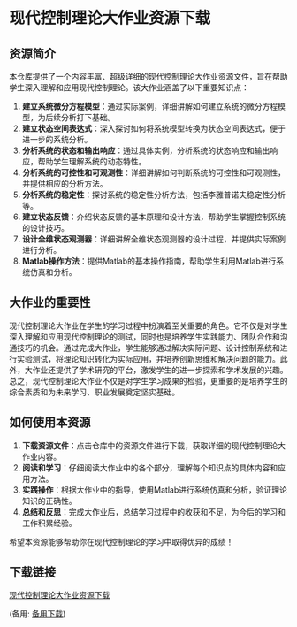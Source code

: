 # 现代控制理论大作业资源下载

## 资源简介

本仓库提供了一个内容丰富、超级详细的现代控制理论大作业资源文件，旨在帮助学生深入理解和应用现代控制理论。该大作业涵盖了以下重要知识点：

1. **建立系统微分方程模型**：通过实际案例，详细讲解如何建立系统的微分方程模型，为后续分析打下基础。
2. **建立状态空间表达式**：深入探讨如何将系统模型转换为状态空间表达式，便于进一步的系统分析。
3. **分析系统的状态和输出响应**：通过具体实例，分析系统的状态响应和输出响应，帮助学生理解系统的动态特性。
4. **分析系统的可控性和可观测性**：详细讲解如何判断系统的可控性和可观测性，并提供相应的分析方法。
5. **分析系统的稳定性**：探讨系统的稳定性分析方法，包括李雅普诺夫稳定性分析等。
6. **建立状态反馈**：介绍状态反馈的基本原理和设计方法，帮助学生掌握控制系统的设计技巧。
7. **设计全维状态观测器**：详细讲解全维状态观测器的设计过程，并提供实际案例进行分析。
8. **Matlab操作方法**：提供Matlab的基本操作指南，帮助学生利用Matlab进行系统仿真和分析。

## 大作业的重要性

现代控制理论大作业在学生的学习过程中扮演着至关重要的角色。它不仅是对学生深入理解和应用现代控制理论的测试，同时也是培养学生实践能力、团队合作和沟通技巧的机会。通过完成大作业，学生能够通过解决实际问题、设计控制系统和进行实验测试，将理论知识转化为实际应用，并培养创新思维和解决问题的能力。此外，大作业还提供了学术研究的平台，激发学生的进一步探索和学术发展的兴趣。总之，现代控制理论大作业不仅是对学生学习成果的检验，更重要的是培养学生的综合素质和为未来学习、职业发展奠定坚实基础。

## 如何使用本资源

1. **下载资源文件**：点击仓库中的资源文件进行下载，获取详细的现代控制理论大作业内容。
2. **阅读和学习**：仔细阅读大作业中的各个部分，理解每个知识点的具体内容和应用方法。
3. **实践操作**：根据大作业中的指导，使用Matlab进行系统仿真和分析，验证理论知识的正确性。
4. **总结和反思**：完成大作业后，总结学习过程中的收获和不足，为今后的学习和工作积累经验。

希望本资源能够帮助你在现代控制理论的学习中取得优异的成绩！

## 下载链接
[现代控制理论大作业资源下载](https://pan.quark.cn/s/20c9fcb63d51) 

(备用: [备用下载](https://pan.baidu.com/s/1LvX2n3d8INCssxrbxzucdA?pwd=1234))
